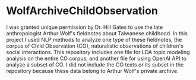 # WolfArchiveChildObservation
I was granted unique permission by Dr. Hill Gates to use the late anthropologist Arthur Wolf's fieldnotes about Taiwanese childhood. 
In this project I used NLP methods to analyze one type of these fieldnotes, the corpus of Child Observation (CO), naturalistic observations of children's social interactions. 
This repository includes one file for LDA topic modeling analysis on the entire CO corpus, and another file for using OpenAI API to analyze a subset of CO. 
I did not include the CO texts or its subset in the repository because these data belong to Arthur Wolf's private archive.
